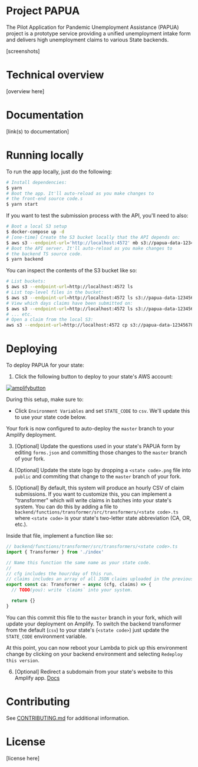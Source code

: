 # Project PAPUA

The Pilot Application for Pandemic Unemployment Assistance (PAPUA) project is a prototype service providing a unified unemployment intake form and delivers high unemployment claims to various State backends.

[screenshots]

# Technical overview

[overview here]

# Documentation

[link(s) to documentation]

# Running locally

To run the app locally, just do the following:

```bash
# Install dependencies:
$ yarn
# Boot the app. It'll auto-reload as you make changes to
# the front-end source code.s
$ yarn start
```

If you want to test the submission process with the API, you'll need to also:

```bash
# Boot a local S3 setup
$ docker-compose up -d
# [one-time] Create the S3 bucket locally that the API depends on:
$ aws s3 --endpoint-url='http://localhost:4572' mb s3://papua-data-123456789
# Boot the API server. It'll auto-reload as you make changes to
# the backend TS source code.
$ yarn backend
```

You can inspect the contents of the S3 bucket like so:

```bash
# List buckets:
$ aws s3 --endpoint-url=http://localhost:4572 ls
# List top-level files in the bucket:
$ aws s3 --endpoint-url=http://localhost:4572 ls s3://papua-data-123456789/
# View which days claims have been submitted on:
$ aws s3 --endpoint-url=http://localhost:4572 ls s3://papua-data-123456789/claims/
# ... etc.
# Open a claim from the local S3:
aws s3 --endpoint-url=http://localhost:4572 cp s3://papua-data-123456789/claims/day=2020-04-18/hour=16/3.json - | jq .
```

# Deploying

To deploy PAPUA for your state:

1. Click the following button to deploy to your state's AWS account:

[![amplifybutton](https://oneclick.amplifyapp.com/button.svg)](https://console.aws.amazon.com/amplify/home#/deploy?repo=https://github.com/usdigitalresponse/project-papua)

During this setup, make sure to:

- Click `Environment Variables` and set `STATE_CODE` to `csv`. We'll update this to use your state code below.

Your fork is now configured to auto-deploy the `master` branch to your Amplify deployment.

3. [Optional] Update the questions used in your state's PAPUA form by editing `forms.json` and committing those changes to the `master` branch of your fork.

4. [Optional] Update the state logo by dropping a `<state code>.png` file into `public` and commiting that change to the `master` branch of your fork.

5. [Optional] By default, this system will produce an hourly CSV of claim submissions. If you want to customize this, you can implement a "transformer" which will write claims in batches into your state's system. You can do this by adding a file to `backend/functions/transformer/src/transformers/<state code>.ts` where `<state code>` is your state's two-letter state abbreviation (CA, OR, etc.).

Inside that file, implement a function like so:

```ts
// backend/functions/transformer/src/transformers/<state code>.ts
import { Transformer } from './index'

// Name this function the same name as your state code.
//
// cfg includes the hour/day of this run.
// claims includes an array of all JSON claims uploaded in the previous hour.
export const ca: Transformer = async (cfg, claims) => {
  // TODO(you): write `claims` into your system.

  return {}
}
```

You can this commit this file to the `master` branch in your fork, which will update your deployment on Amplify. To switch the backend transformer from the default (`csv`) to your state's (`<state code>`) just update the `STATE_CODE` environment variable.

At this point, you can now reboot your Lambda to pick up this environment change by clicking on your backend environment and selecting `Redeploy this version`.

6. [Optional] Redirect a subdomain from your state's website to this Amplify app. [Docs](https://docs.aws.amazon.com/amplify/latest/userguide/custom-domains.html)

# Contributing

See [CONTRIBUTING.md](CONTRIBUTING.md) for additional information.

# License

[license here]
